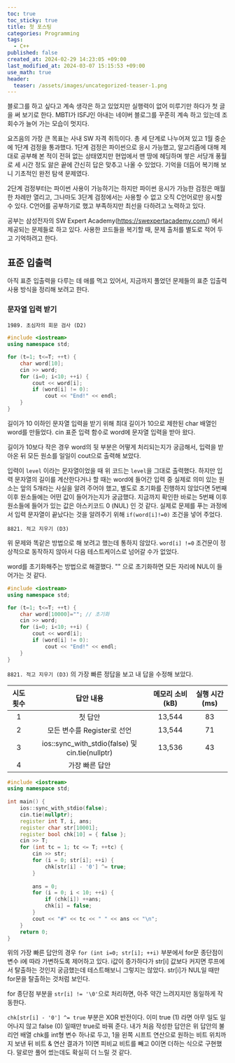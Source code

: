 ```yaml
---
toc: true
toc_sticky: true
title: 첫 포스팅
categories: Programming
tags:
  - C++
published: false
created_at: 2024-02-29 14:23:05 +09:00
last_modified_at: 2024-03-07 15:15:53 +09:00
use_math: true
header:
  teaser: /assets/images/uncategorized-teaser-1.png
---
```


블로그를 하고 싶다고 계속 생각은 하고 있었지만 실행력이 없어 미루기만 하다가 첫 글을 써 보기로 한다.  MBTI가 ISFJ인 아내는 네이버 블로그를 꾸준히 계속 하고 있는데 조회수가 늘어 가는 모습이 멋지다.

요즈음의 가장 큰 목표는 사내 SW 자격 취득이다.  총 세 단계로 나누어져 있고 1월 중순에 1단계 검정을 통과했다.  1단계 검정은 파이썬으로 응시 가능했고, 알고리즘에 대해 제대로 공부해 본 적이 전혀 없는 상태였지만 현업에서 맨 땅에 헤딩하며 쌓은 서당개 풍월로 세 시간 정도 앓은 끝에 간신히 답은 맞추고 나올 수 있었다.  기억을 더듬어 복기해 보니 기초적인 완전 탐색 문제였다.

2단계 검정부터는 파이썬 사용이 가능하기는 하지만 파이썬 응시가 가능한 검정은 매월 한 차례만 열리고, 그나마도 3단계 검정에서는 사용할 수 없고 오직 C언어로만 응시할 수 있다.  C언어를 공부하기로 했고 부족하지만 최선을 다하려고 노력하고 있다.

공부는 삼성전자의 SW Expert Academy(https://swexpertacademy.com/) 에서 제공되는 문제들로 하고 있다.  사용한 코드들을 복기할 때, 문제 출처를 별도로 적어 두고 기억하려고 한다.

## 표준 입출력

아직 표준 입출력을 다루는 데 애를 먹고 있어서, 지금까지 풀었던 문제들의 표준 입출력 사용 방식을 정리해 보려고 한다.

### 문자열 입력 받기

`1989. 초심자의 회문 검사 (D2)`


```c++
#include <iostream>
using namespace std;

for (t=1; t<=T; ++t) {
	char word[10];
	cin >> word;
	for (i=0; i<10; ++i) {
		cout << word[i];
		if (word[i] != 0):
			cout << "End!" << endl;
	}
}
```


길이가 10 이하인 문자열 입력을 받기 위해 최대 길이가 10으로 제한된 char 배열인 word를 만들었다.  cin 표준 입력 함수로 word에 문자열 입력을 받아 왔다.

길이가 10보다 작은 경우 word의 뒷 부분은 어떻게 처리되는지가 궁금해서, 입력을 받아온 뒤 모든 원소를 일일이 cout으로 출력해 보았다.

입력이 `level` 이라는 문자열이었을 때 위 코드는 `level`을 그대로 출력했다.  하지만 입력 문자열의 길이를 계산한다거나 할 때는 word에 들어간 입력 중 실제로 의미 있는 원소는 앞의 5개라는 사실을 알려 주어야 했고, 별도로 초기화를 진행하지 않았다면 5번째 이후 원소들에는 어떤 값이 들어가는지가 궁금했다.  지금까지 확인한 바로는 5번째 이후 원소들에 들어가 있는 값은 아스키코드 0 (NUL) 인 것 같다.  실제로 문제를 푸는 과정에서 입력 문자열이 끝났다는 것을 알려주기 위해 ` if(word[i]!=0) ` 조건을 넣어 주었다.

`8821. 적고 지우기 (D3)`

위 문제와 똑같은 방법으로 해 보려고 했는데 통하지 않았다.  `word[i] !=0` 조건문이 정상적으로 동작하지 않아서 다음 테스트케이스로 넘어갈 수가 없었다.

word를 초기화해주는 방법으로 해결했다.  "" 으로 초기화하면 모든 자리에 NUL이 들어가는 것 같다.

```c++
#include <iostream>
using namespace std;

for (t=1; t<=T; ++t) {
	char word[10000]=""; // 초기화
	cin >> word;
	for (i=0; i<10; ++i) {
		cout << word[i];
		if (word[i] != 0):
			cout << "End!" << endl;
	}
}
```

`8821. 적고 지우기 (D3)` 의 가장 빠른 정답을 보고 내 답을 수정해 보았다.

| 시도 횟수 |                    답안 내용                    | 메모리 소비 (kB) | 실행 시간 (ms) |
|:---------:|:-----------------------------------------------:|:----------------:|:--------------:|
|     1     |                     첫 답안                     |      13,544      |       83       |
|     2     |           모든 변수를 Register로 선언           |      13,544      |       71       |
|     3     | ios::sync_with_stdio(false) 및 cin.tie(nullptr) |      13,536      |       43       |
|     4     |                 가장 빠른 답안                  |                  |                |

```c++
#include <iostream>
using namespace std;
 
int main() {
    ios::sync_with_stdio(false);
    cin.tie(nullptr);
    register int T, i, ans;
    register char str[10001];
    register bool chk[10] = { false };
    cin >> T;
    for (int tc = 1; tc <= T; ++tc) {
        cin >> str;
        for (i = 0; str[i]; ++i) {
            chk[str[i] - '0'] ^= true;
        }
 
        ans = 0;
        for (i = 0; i < 10; ++i) {
            if (chk[i]) ++ans;
            chk[i] = false;
        }
        cout << "#" << tc << " " << ans << "\n";
    }
    return 0;
}
```

위의 가장 빠른 답안의 경우 `for (int i=0; str[i]; ++i)` 부분에서 for문 종단점이 변수 i에 따라 가변하도록 제어하고 있다.  i값이 증가하다가 str[i] 값보다 커지면 루프에서 탈출하는 것인지 궁금했는데 테스트해보니 그렇지는 않았다.  str[i]가 NUL일 때만 for문을 탈출하는 것처럼 보인다.

for 종단점 부분을 `str[i] != '\0'`으로 처리하면, 아주 약간 느려지지만 동일하게 작동한다.

`chk[str[i] - '0'] ^= true` 부분은 XOR 반전이다.  이미 true (1) 라면 아무 일도 일어나지 않고 false (0) 일때만 true로 바꿔 준다.  내가 처음 작성한 답안은 위 답안의 불리언 배열 chk를 int형 변수 하나로 두고, 1을 왼쪽 시프트 연산으로 원하는 비트 위치까지 보낸 뒤 비트 & 연산 결과가 1이면 피비교 비트를 빼고 0이면 더하는 식으로 구현했다.  말로만 풀어 썼는데도 확실히 더 느릴 것 같다.